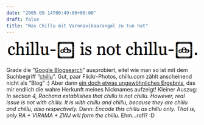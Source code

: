```yaml
---
date: "2005-09-14T00:49:00+00:00"
draft: false
title: "Was Chillu mit Varnnavikaarangal zu tun hat"
---
```

![.](/images/old/Bild_2.png ".")

Grade die “[Google Blogsearch](http://blogsearch.google.com)”
ausprobiert, eitel wie man so ist mit dem Suchbegriff
“[chillu](http://blogsearch.google.com/blogsearch?hl=de&q=chillu&btnG=Blogs+durchsuchen&filter=0&sa=N&start=0)”.
Gut, paar Flickr-Photos, chillu.com zählt anscheinend nicht als
“Blog” :) Aber dann
[ein doch etwas ungewöhnliches Ergebnis](http://varamozhi.blogspot.com/2005/06/unicode-chillu-rachana-document.html),
das mir endlich die wahre Herkunft meines Nicknames aufzeigt!
Kleiner Auszug:
*In section 4, Rachana establishes that chillu is not chillu. However, real issue is not with chillu. It is with chillu and chillu, because they are chillu and chillu, also respectively.*
Dann:
*Encode this chillu as chillu only. That is, only RA + VIRAMA + ZWJ will form the chillu.*
Ehm…rofl? :D



